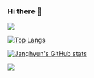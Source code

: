 ### Hi there 👋

<img src="https://capsule-render.vercel.app/api?type=waving&color=BDBDC8&height=150&section=header" />

[![Top Langs](https://github-readme-stats.vercel.app/api/top-langs/?username=cho-jang-hyun)](https://github.com/anuraghazra/github-readme-stats)

[![Janghyun's GitHub stats](https://github-readme-stats.vercel.app/api?username=cho-jang-hyun)](https://github.com/anuraghazra/github-readme-stats)


<img src="https://capsule-render.vercel.app/api?type=waving&color=BDBDC8&height=150&section=footer" />
